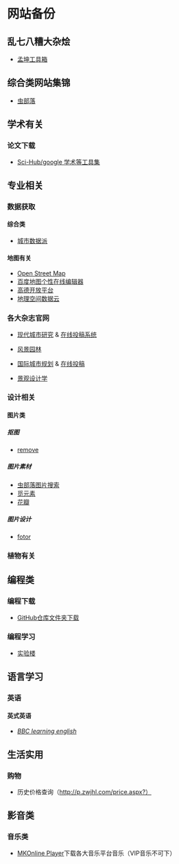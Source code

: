 # 网站备份  
## 乱七八糟大杂烩
-  [孟坤工具箱](http://tool.mkblog.cn/)
## 综合类网站集锦  
*    [虫部落](https://www.chongbuluo.com/)  
## 学术有关  
### 论文下载  
- [Sci-Hub/google 学术等工具集](http://tool.yovisun.com/)

## 专业相关  
### 数据获取  
#### 综合类
*    [城市数据派](https://www.udparty.com)
#### 地图有关 
*    [Open Street Map](https://www.openstreetmap.org)  
*    [百度地图个性在线编辑器](https://developer.baidu.com/map/custom/)  
*    [高德开放平台](https://lbs.amap.com/)   
*    [地理空间数据云](http://www.gscloud.cn/)  
### 各大杂志官网  
*    [现代城市研究](http://www.mur.cn/) & [在线投稿系统](http://www.mur.cn:81/ch/index.aspx)  

*    [风景园林](http://www.lalavision.com/fjyl/ch/index.aspx)  
*    [国际城市规划](http://upi-planning.org/?cl=sy&cb=sy) & [在线投稿](http://gwcg.cbpt.cnki.net/EditorCN/index.aspx?t=1&mid=gwcg)  
*    [景观设计学](http://www.lafrontiers.com/)  

### 设计相关 
#### 图片类
##### 抠图
- [remove](https://www.remove.bg/zh/upload)  


##### 图片素材  
*    [虫部落图片搜索](http://image.chongbuluo.com/)  
*    [觅元素](http://www.51yuansu.com/)  
*    [花瓣](https://huaban.com) 
##### 图片设计
-  [fotor](https://www.fotor.com.cn/)  


### 植物有关  
## 编程类
### 编程下载
- [GitHub仓库文件夹下载](http://tool.mkblog.cn/downgit/#/home)  

### 编程学习  
*    [实验楼](https://www.shiyanlou.com/)  
## 语言学习  
### 英语  
#### 英式英语  
-  *[BBC learning english](http://www.bbc.co.uk/learningenglish)* 
## 生活实用  
### 购物  
- 历史价格查询（http://p.zwjhl.com/price.aspx?）

## 影音类
### 音乐类  
- [MKOnline Player](http://music.fooor.cn/)下载各大音乐平台音乐（VIP音乐不可下） 


